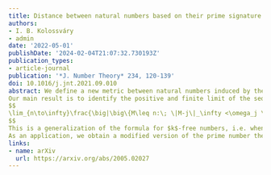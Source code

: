 ```yaml
---
title: Distance between natural numbers based on their prime signature
authors:
- I. B. Kolossváry
- admin
date: '2022-05-01'
publishDate: '2024-02-04T21:07:32.730193Z'
publication_types:
- article-journal
publication: '*J. Number Theory* 234, 120-139'
doi: 10.1016/j.jnt.2021.09.010
abstract: We define a new metric between natural numbers induced by the $\ell_\infty$ norm of their unique prime signatures. In this space, we look at the natural analog of the number line and study the arithmetic function $L_\infty(N)$, which tabulates the cumulative sum of distances between consecutive natural numbers up to $N$ in this new metric. 
Our main result is to identify the positive and finite limit of the sequence $L_\infty(N)/N$ as the expectation of a certain random variable. The main technical contribution is to show with elementary probability that for $K=1,2$ or $3$ and $\omega_0,\ldots,\omega_K\geq 2$ the following asymptotic density holds
$$
\lim_{n\to\infty}\frac{\big|\big\{M\leq n:\; \|M-j\|_\infty <\omega_j \text{ for } j=0,\ldots,K \big\}\big|}{n} = \prod_{p:\, \mathrm{prime}}\! \bigg( 1- \sum_{j=0}^K\frac{1}{p^{\omega_j}} \bigg)\,.
$$
This is a generalization of the formula for $k$-free numbers, i.e. when $\omega_0=\ldots=\omega_K=k$. The random variable is derived from the joint distribution when $K=1$.
As an application, we obtain a modified version of the prime number theorem. Our computations up to $N=10^{12}$ have also revealed that prime gaps show a considerably richer structure than on the traditional number line.  Moreover, we raise additional open problems, which could be of independent interest.
links:
- name: arXiv
  url: https://arxiv.org/abs/2005.02027
---
```

